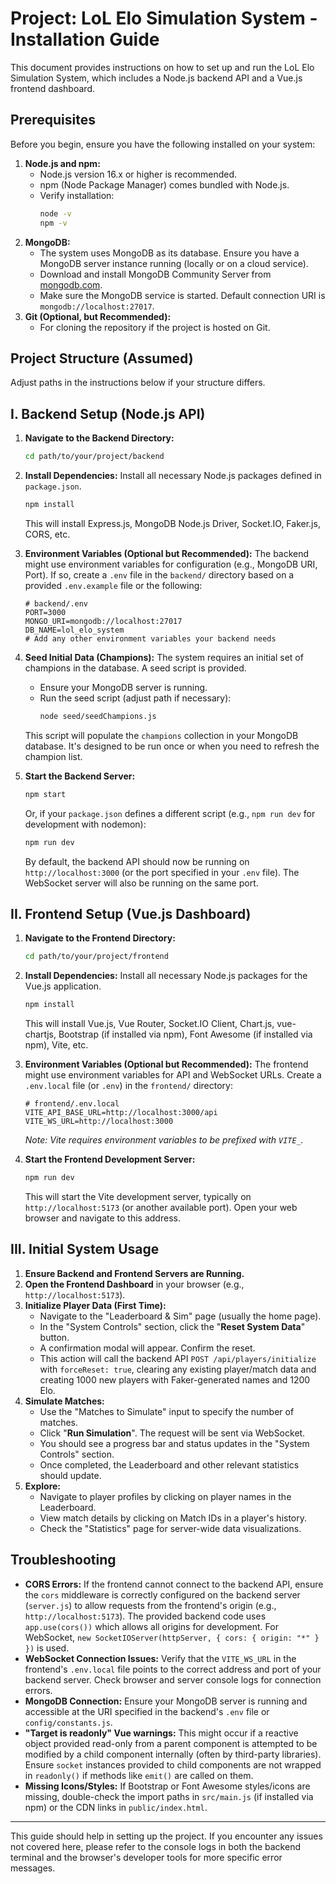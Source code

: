 


# Project: LoL Elo Simulation System - Installation Guide

This document provides instructions on how to set up and run the LoL Elo Simulation System, which includes a Node.js backend API and a Vue.js frontend dashboard.

## Prerequisites

Before you begin, ensure you have the following installed on your system:

1.  **Node.js and npm:**
    *   Node.js version 16.x or higher is recommended.
    *   npm (Node Package Manager) comes bundled with Node.js.
    *   Verify installation:
        ```bash
        node -v
        npm -v
        ```
2.  **MongoDB:**
    *   The system uses MongoDB as its database. Ensure you have a MongoDB server instance running (locally or on a cloud service).
    *   Download and install MongoDB Community Server from [mongodb.com](https://www.mongodb.com/try/download/community).
    *   Make sure the MongoDB service is started. Default connection URI is `mongodb://localhost:27017`.
3.  **Git (Optional, but Recommended):**
    *   For cloning the repository if the project is hosted on Git.

## Project Structure (Assumed)



Adjust paths in the instructions below if your structure differs.

## I. Backend Setup (Node.js API)

1.  **Navigate to the Backend Directory:**
    ```bash
    cd path/to/your/project/backend
    ```

2.  **Install Dependencies:**
    Install all necessary Node.js packages defined in `package.json`.
    ```bash
    npm install
    ```
    This will install Express.js, MongoDB Node.js Driver, Socket.IO, Faker.js, CORS, etc.

3.  **Environment Variables (Optional but Recommended):**
    The backend might use environment variables for configuration (e.g., MongoDB URI, Port). If so, create a `.env` file in the `backend/` directory based on a provided `.env.example` file or the following:
    ```env
    # backend/.env
    PORT=3000
    MONGO_URI=mongodb://localhost:27017
    DB_NAME=lol_elo_system 
    # Add any other environment variables your backend needs
    ```

4.  **Seed Initial Data (Champions):**
    The system requires an initial set of champions in the database. A seed script is provided.
    *   Ensure your MongoDB server is running.
    *   Run the seed script (adjust path if necessary):
        ```bash
        node seed/seedChampions.js
        ```
    This script will populate the `champions` collection in your MongoDB database. It's designed to be run once or when you need to refresh the champion list.

5.  **Start the Backend Server:**
    ```bash
    npm start
    ```
    Or, if your `package.json` defines a different script (e.g., `npm run dev` for development with nodemon):
    ```bash
    npm run dev
    ```
    By default, the backend API should now be running on `http://localhost:3000` (or the port specified in your `.env` file). The WebSocket server will also be running on the same port.

## II. Frontend Setup (Vue.js Dashboard)

1.  **Navigate to the Frontend Directory:**
    ```bash
    cd path/to/your/project/frontend
    ```

2.  **Install Dependencies:**
    Install all necessary Node.js packages for the Vue.js application.
    ```bash
    npm install
    ```
    This will install Vue.js, Vue Router, Socket.IO Client, Chart.js, vue-chartjs, Bootstrap (if installed via npm), Font Awesome (if installed via npm), Vite, etc.

3.  **Environment Variables (Optional but Recommended):**
    The frontend might use environment variables for API and WebSocket URLs. Create a `.env.local` file (or `.env`) in the `frontend/` directory:
    ```env
    # frontend/.env.local
    VITE_API_BASE_URL=http://localhost:3000/api
    VITE_WS_URL=http://localhost:3000
    ```
    *Note: Vite requires environment variables to be prefixed with `VITE_`.*


4.  **Start the Frontend Development Server:**
    ```bash
    npm run dev
    ```
    This will start the Vite development server, typically on `http://localhost:5173` (or another available port). Open your web browser and navigate to this address.

## III. Initial System Usage

1.  **Ensure Backend and Frontend Servers are Running.**
2.  **Open the Frontend Dashboard** in your browser (e.g., `http://localhost:5173`).
3.  **Initialize Player Data (First Time):**
    *   Navigate to the "Leaderboard & Sim" page (usually the home page).
    *   In the "System Controls" section, click the "**Reset System Data**" button.
    *   A confirmation modal will appear. Confirm the reset.
    *   This action will call the backend API `POST /api/players/initialize` with `forceReset: true`, clearing any existing player/match data and creating 1000 new players with Faker-generated names and 1200 Elo.
4.  **Simulate Matches:**
    *   Use the "Matches to Simulate" input to specify the number of matches.
    *   Click "**Run Simulation**". The request will be sent via WebSocket.
    *   You should see a progress bar and status updates in the "System Controls" section.
    *   Once completed, the Leaderboard and other relevant statistics should update.
5.  **Explore:**
    *   Navigate to player profiles by clicking on player names in the Leaderboard.
    *   View match details by clicking on Match IDs in a player's history.
    *   Check the "Statistics" page for server-wide data visualizations.

## Troubleshooting

*   **CORS Errors:** If the frontend cannot connect to the backend API, ensure the `cors` middleware is correctly configured on the backend server (`server.js`) to allow requests from the frontend's origin (e.g., `http://localhost:5173`). The provided backend code uses `app.use(cors())` which allows all origins for development. For WebSocket, `new SocketIOServer(httpServer, { cors: { origin: "*" } })` is used.
*   **WebSocket Connection Issues:** Verify that the `VITE_WS_URL` in the frontend's `.env.local` file points to the correct address and port of your backend server. Check browser and server console logs for connection errors.
*   **MongoDB Connection:** Ensure your MongoDB server is running and accessible at the URI specified in the backend's `.env` file or `config/constants.js`.
*   **"Target is readonly" Vue warnings:** This might occur if a reactive object provided read-only from a parent component is attempted to be modified by a child component internally (often by third-party libraries). Ensure `socket` instances provided to child components are not wrapped in `readonly()` if methods like `emit()` are called on them.
*   **Missing Icons/Styles:** If Bootstrap or Font Awesome styles/icons are missing, double-check the import paths in `src/main.js` (if installed via npm) or the CDN links in `public/index.html`.

---

This guide should help in setting up the project. If you encounter any issues not covered here, please refer to the console logs in both the backend terminal and the browser's developer tools for more specific error messages.
